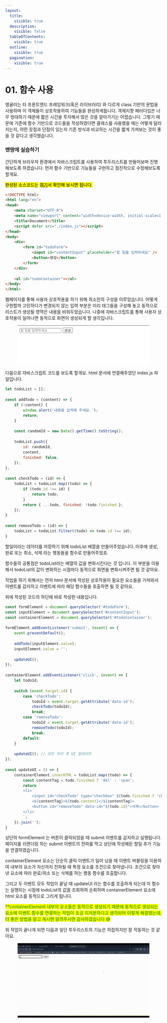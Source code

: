 ```yaml
---
layout:
  title:
    visible: true
  description:
    visible: false
  tableOfContents:
    visible: true
  outline:
    visible: true
  pagination:
    visible: true
---
```


# 01. 함수 사용

앵귤러는 타 프론트엔드 프레임워크(혹은 라이브러리) 와 다르게 class 기반의 문법을 사용하며 이 객체들이 상호작용하여 기능들을 완성하게됩니다. 객체지향 페러다임은 너무 방대하기 때문에 짧은 시간을 투자해서 많은 것을 알아가기는 어렵습니다. 그렇기 때문에 기존에 함수 기반으로 코드들을 작성하였다면 클래스를 사용했을 때는 어떻게 달라지는지, 어떤 장점과 단점이 있는지 기존 방식과 비교하는 시간을 짧게 가져보는 것이 좋을 것 같다고 생각했습니다.&#x20;

### 맨땅에 실습하기

간단하게 브라우저 환경에서 자바스크립트를 사용하여 투두리스트를 만들어보며 진행해보도록 하겠습니다. 먼저 함수 기반으로 기능들을 구현하고 점진적으로 수정해보도록 할게요.

<mark style="background-color:yellow;">완성된 소스코드는</mark> [<mark style="background-color:yellow;">여기</mark>](https://github.com/dev-goraebap/learn-angular-loosely/tree/main/todo-sample)<mark style="background-color:yellow;">서 확인해 보시면 됩니다.</mark>

```html
<!DOCTYPE html>
<html lang="en">
<head>
    <meta charset="UTF-8">
    <meta name="viewport" content="width=device-width, initial-scale=1.0">
    <title>Document</title>
    <script defer src="./index.js"></script>
</head>
<body>
    <div>
        <form id="todoForm">
            <input id="contentInput" placeholder="할 일을 입력하세요" />
            <button>생성</button>
        </form>
    </div>

    <ul id="todoContainer"></ul>
</body>
</html>
```

웹페이지를 통해 사용자 상호작용을 하기 위해 최소한의 구성을 이루었습니다. 어떻게 구현할까 고민하다가 변경되지 않는 입력 부분은 미리 태그들을 구성해  놓고 동적으로 리스트가 생성될 영역은 내용을 비워두었습니다. 나중에 자바스크립트를 통해 사용자 상호작용이 일어나면 동적으로 화면이 생성되게 할 생각입니다.

<figure><img src="../.gitbook/assets/image (3).png" alt=""><figcaption></figcaption></figure>

다음으로 자바스크립트 코드를 보도록 할게요. html 문서에 연결해주었던 index.js 파일입니다.

```javascript
let todoList = [];

const addTodo = (content) => {
    if (!content) {
        window.alert('내용을 입력해 주세요.');
        return;
    }

    const randomId = new Date().getTime().toString();

    todoList.push({
        id: randomId,
        content,
        finished: false,
    });
};

const checkTodo = (id) => {
    todoList = todoList.map((todo) => {
        if (todo.id !== id) {
            return todo;
        }
        return { ...todo, finished: !todo.finished };
    });
}

const removeTodo = (id) => {
    todoList = todoList.filter((todo) => todo.id !== id);
} 
```

할일이라는 데이터를 저장하기 위해 todoList 배열을 만들어주었습니다. 이후에 생성, 완료 또는 취소, 삭제 라는 행동들을 함수로 만들어주었죠.&#x20;

함수들의 공통점은 todoList라는 배열의 값을 변화시킨다는 것 입니다. 이 부분을 이용해서 todoList의 값이 변화하는 시점마다 동적으로 화면을 변화시켜주면 될 것 같아요.

작업을 하기 위해서는 먼저 html 문서에 작성된 상호작용이 필요한 요소들을 가져와서 이벤트를 감지하고 이벤트에 따라 해당 함수들을 호출하면 될 것 같아요.

위에 작성된 코드의 하단에 바로 작성한 내용입니다.

```javascript
const formElement = document.querySelector('#todoForm');
const inputElement = document.querySelector('#contentInput');
const containerElement = document.querySelector('#todoContainer');

formElement.addEventListener('submit', (event) => {
    event.preventDefault();

    addTodo(inputElement.value);
    inputElement.value = '';

    updateUI();
});

containerElement.addEventListener('click', (event) => {
    let todoId;

    switch (event.target.id) {
        case 'checkTodo':
            todoId = event.target.getAttribute('data-id');
            checkTodo(todoId);
            break;
        case 'removeTodo':
            todoId = event.target.getAttribute('data-id');
            removeTodo(todoId);
            break;
        default:
    }

    updateUI(); // 모든 처리 후 UI 업데이트
});

const updateUI = () => {
    containerElement.innerHTML = todoList.map((todo) => {
        const contentTag = todo.finished ? 'del' : 'span';
        return `
        <li>
            <input id="checkTodo" type="checkbox" ${todo.finished ? 'checked' : ''} data-id="${todo.id}" />
            <${contentTag}>${todo.content}</${contentTag}>
            <button id="removeTodo" data-id="${todo.id}">삭제</button>
        </li>
        `;
    }).join('');
}
```

상단의 formElement 는 버튼이 클릭되었을 때 submit 이벤트를 감지하고 실행됩니다. 페이지를 리랜더링 하는 submit 이벤트의 전파를 막고 상단에 작성해둔 할일 추가 기능을 연결하였습니다.&#x20;

containerElement 요소는 단순히 클릭 이벤트가 일어 났을 때 이벤트 버블링을 이용하여 내부의 요소가 자신까지 전파될 때 특정 요소를 조건으로 찾아냅니다. 조건으로 찾아낸 요소에 따라 완료/취소 또는 삭제를 하는 행동 함수를 호출합니다.&#x20;

그리고 두 이벤트 모두 작업이 끝날 때 updateUI 라는 함수를 호출하게 되는데 이 함수는 실행되는 시점에 todoList의 값을 조회하여 순회하며 containerElement 요소에 html 요소를 동적으로 그리게 됩니다.

<mark style="color:green;">\*\*containerElement 내부의 요소들은 동적으로 생성되기 때문에 동적으로 생성되는 요소에 이벤트 함수를 연결하는 작업이 조금 지저분하다고 생각되어 이렇게 해결했는데, 더 좋은 방법을 알고 계시면 알려주시면 감사하겠습니다 😅</mark>

위 작업이 끝나게 되면 다음과 일단 투두리스트의 기능은 허접하지만 잘 작동하는 것 같아요.

<figure><img src="../.gitbook/assets/제목 없는 동영상 - Clipchamp로 제작.gif" alt=""><figcaption></figcaption></figure>

